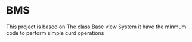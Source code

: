 # BMS
This project is based on The class Base view System 
it have the minmum code to perform simple curd operations
